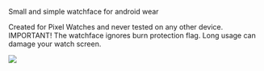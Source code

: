 Small and simple watchface for android wear

Created for Pixel Watches and never tested on any other device.
IMPORTANT! The watchface ignores burn protection flag. Long usage can damage
your watch screen.

![](https://github.com/pvoid/thisistime/blob/master/app/src/main/res/drawable-nodpi/preview.png?raw=true)
